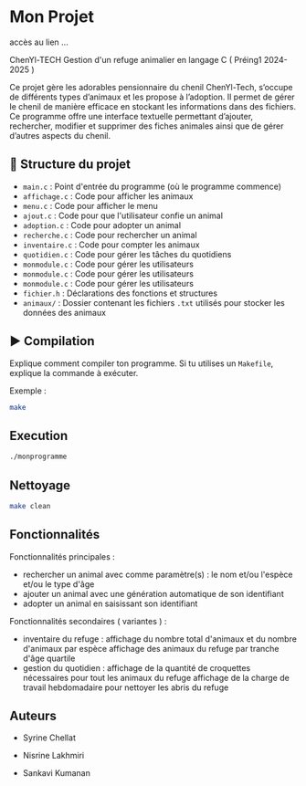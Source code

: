 # Mon Projet
accès au lien ...

ChenYl-TECH
Gestion d'un refuge animalier en langage C ( Préing1 2024-2025 ) 

Ce projet gère les adorables pensionnaire du chenil ChenYl-Tech, s’occupe de différents types d’animaux et les propose à l’adoption.
Il permet de gérer le chenil de manière efficace en stockant les informations dans des fichiers.
Ce programme offre une interface textuelle permettant d’ajouter, rechercher, modifier et supprimer des fiches animales ainsi que de gérer d’autres aspects du chenil.

## 📁 Structure du projet

- `main.c` : Point d'entrée du programme (où le programme commence)
- `affichage.c` : Code pour afficher les animaux
- `menu.c` : Code pour afficher le menu
- `ajout.c` : Code pour que l'utilisateur confie un animal
- `adoption.c` : Code pour adopter un animal
- `recherche.c` : Code pour rechercher un animal
- `inventaire.c` : Code pour compter les animaux
- `quotidien.c` : Code pour gérer les tâches du quotidiens
- `monmodule.c` : Code pour gérer les utilisateurs
- `monmodule.c` : Code pour gérer les utilisateurs
- `monmodule.c` : Code pour gérer les utilisateurs
- `fichier.h` : Déclarations des fonctions et structures
- `animaux/` : Dossier contenant les fichiers `.txt` utilisés pour stocker les données des animaux

## ▶️ Compilation 

Explique comment compiler ton programme. Si tu utilises un `Makefile`, explique la commande à exécuter.

Exemple :
```bash
make
```


## Execution
```bash
./monprogramme
```


## Nettoyage
```bash
make clean
```

## Fonctionnalités

Fonctionnalités principales : 
- rechercher un animal avec comme paramètre(s) : le nom et/ou l'espèce et/ou le type d'âge 
- ajouter un animal avec une génération automatique de son identifiant
- adopter un animal en saisissant son identifiant

Fonctionnalités secondaires ( variantes ) : 
- inventaire du refuge :
  affichage du nombre total d'animaux et du nombre d'animaux par espèce
  affichage  des animaux du refuge par tranche d'âge quartile 
- gestion du quotidien :
  affichage de la quantité de croquettes nécessaires pour tout les animaux du refuge
  affichage de la charge de travail hebdomadaire pour nettoyer les abris du refuge
  

## Auteurs
- Syrine Chellat
  
- Nisrine Lakhmiri
  
- Sankavi Kumanan



